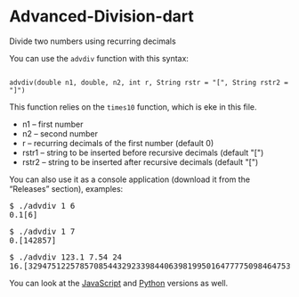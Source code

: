 # Advanced-Division-dart
Divide two numbers using recurring decimals

You can use the `advdiv` function with this syntax:

<code>
advdiv(double n1, double, n2, int r, String rstr = "[", String rstr2 = "]")
</code>

This function relies on the `times10` function, which is eke in this file.

* n1 – first number
* n2 – second number
* r – recurring decimals of the first number (default 0)
* rstr1 – string to be inserted before recursive decimals (default "[")
* rstr2 – string to be inserted after recursive decimals (default "[")

You can also use it as a console application (download it from the “Releases” section), examples:

<pre>$ ./advdiv 1 6
0.1[6]</pre>

<pre>$ ./advdiv 1 7
0.[142857]</pre>

<pre>$ ./advdiv 123.1 7.54 24
16.[329475122578570854432923398440639819950164777750984647536371674302708785467406157061]</pre>

You can look at the [JavaScript](https://github.com/ratajs/Advanced-Division-js) and [Python](https://github.com/ratajs/Advanced-Division-py) versions as well.
